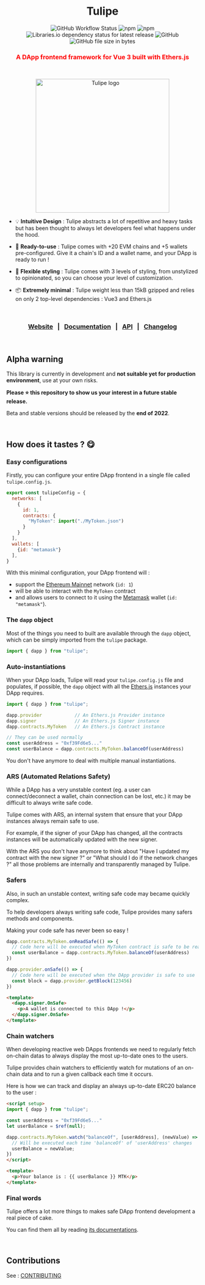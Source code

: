 **<h1 align="center">Tulipe</h1>**
<div align="center">
  <img alt="GitHub Workflow Status" src="https://img.shields.io/github/workflow/status/LilaRest/tulipe/CI-CD?label=Build">
  <img alt="npm" src="https://img.shields.io/npm/v/tulipe?label=Version">
  <img alt="npm" src="https://img.shields.io/npm/dw/tulipe?color=%23bcf&label=Downloads">
  <img alt="Libraries.io dependency status for latest release" src="https://img.shields.io/librariesio/release/npm/tulipe?color=%23faf&label=Dependencies">
  <img alt="GitHub" src="https://img.shields.io/github/license/LilaRest/tulipe?color=def">
  <img alt="GitHub file size in bytes" src="https://img.shields.io/github/size/LilaRest/tulipe/dist/tulipe.min.js?label=Raw size">
</div>

<h3 align="center" style="color:red">A DApp frontend framework for Vue 3 built with Ethers.js</h2>

<br/>

<p align="center">
  <a href="https://tuli.pe/">
    <img width="350" src="https://static.tuli.pe/tulipe-logo.png" alt="Tulipe logo">
  </a>
</p>

- 💡 **Intuitive Design** : Tulipe abstracts a lot of repetitive and heavy tasks but has been thought to always let developers feel what happens under the hood.

- 🦥 **Ready-to-use** : Tulipe comes with +20 EVM chains and +5 wallets pre-configured. Give it a chain's ID and a wallet name, and your DApp is ready to run !

- 🖖 **Flexible styling** : Tulipe comes with 3 levels of styling, from unstylized to opinionated, so you can choose your level of customization.

- 📦 **Extremely minimal** : Tulipe weight less than 15kB gzipped and relies on only 2 top-level dependencies : Vue3 and Ethers.js

<br/>

<h3 align="center">
  <a href="https://tuli.pe/">Website</a>
  &nbsp;&nbsp;|&nbsp;&nbsp;
  <a href="https://tuli.pe/guide/welcome/introduction">Documentation</a>
  &nbsp;&nbsp;|&nbsp;&nbsp;
  <a href="https://tuli.pe/api/">API</a>
  &nbsp;&nbsp;|&nbsp;&nbsp;
  <a href="https://github.com/LilaRest/tulipe/blob/main/CHANGELOG.md">Changelog</a>
</h3>

<br/>

## Alpha warning
This library is currently in development and **not suitable yet for production environment**, use at your own risks.

**Please :star: this repository to show us your interest in a future stable release.**

Beta and stable versions should be released by the **end of 2022**.

<br/>

## How does it tastes ? :yum:

### Easy configurations
Firstly, you can configure your entire DApp frontend in a single file called `tulipe.config.js`.
```js
export const tulipeConfig = {
  networks: [
    {
      id: 1,
      contracts: {
        "MyToken": import("./MyToken.json")
      }
    }
  ],
  wallets: [
    {id: "metamask"}
  ],
}
```
With this minimal configuration, your DApp frontend will :
- support the [Ethereum Mainnet](https://ethereum.org/en/) network (`id: 1`)
- will be able to interact with the `MyToken` contract
- and allows users to connect to it using the [Metamask](https://metamask.io/) wallet (`id: "metamask"`).

### The `dapp` object
Most of the things you need to built are available through the `dapp` object, which can be simply imported from the `tulipe` package.
```js
import { dapp } from "tulipe";
```

### Auto-instantiations
When your DApp loads, Tulipe will read your `tulipe.config.js` file and populates, if possible, the `dapp` object with all the [Ethers.js](https://ethers.org/) instances your DApp requires.
```js
import { dapp } from "tulipe";

dapp.provider            // An Ethers.js Provider instance
dapp.signer              // An Ethers.js Signer instance
dapp.contracts.MyToken   // An Ethers.js Contract instance

// They can be used normally
const userAddress = "0xf39Fd6e5..."
const userBalance = dapp.contracts.MyToken.balanceOf(userAddress)
```

You don't have anymore to deal with multiple manual instantiations.

### ARS (Automated Relations Safety)
While a DApp has a very unstable context (eg. a user can connect/deconnect a wallet, chain connection can be lost, etc.) it may be difficult to always write safe code.

Tulipe comes with ARS, an internal system that ensure that your DApp instances always remain safe to use.

For example, if the signer of your DApp has changed, all the contracts instances will be automatically updated with the new signer.

With the ARS you don't have anymore to think about "Have I updated my contract with the new signer ?" or "What should I do if the network changes ?" all those problems are internally and transparently managed by Tulipe.

### Safers
Also, in such an unstable context, writing safe code may became quickly complex.

To help developers always writing safe code, Tulipe provides many safers methods and components.

Making your code safe has never been so easy !

```js
dapp.contracts.MyToken.onReadSafe(() => {
  // Code here will be executed when MyToken contract is safe to be read
  const userBalance = dapp.contracts.MyToken.balanceOf(userAddress)
})
```
```js
dapp.provider.onSafe(() => {
  // Code here will be executed when the DApp provider is safe to use
  const block = dapp.provider.getBlock(123456)
})
```
```html
<template>
  <dapp.signer.OnSafe>
    <p>A wallet is connected to this DApp !</p>
  </dapp.signer.OnSafe>
</template>
```

### Chain watchers
When developing reactive web DApps frontends we need to regularly fetch on-chain datas to always display the most up-to-date ones to the users.

Tulipe provides chain watchers to efficiently watch for mutations of an on-chain data and to run a given callback each time it occurs.

Here is how we can track and display an always up-to-date ERC20 balance to the user :
```html
<script setup>
import { dapp } from "tulipe";

const userAddress = "0xf39Fd6e5..."
let userBalance = $ref(null);

dapp.contracts.MyToken.watch("balanceOf", [userAddress], (newValue) => {
  // Will be executed each time 'balanceOf' of 'userAddress' changes
  userBalance = newValue;
})
</script>

<template>
  <p>Your balance is : {{ userBalance }} MTK</p>
</template>
```

### Final words
Tulipe offers a lot more things to makes safe DApp frontend development a real piece of cake.

You can find them all by reading [its documentations](https://tuli.pe/).

<br/>

## Contributions
See : [CONTRIBUTING](https://github.com/LilaRest/tulipe/blob/main/CONTRIBUTING.md)
